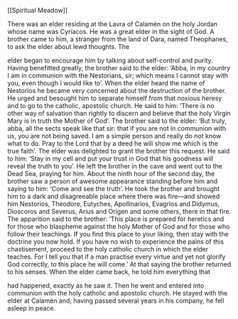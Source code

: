 [[Spiritual Meadow]]
 
There was an elder residing at the Lavra of Calamén on the holy Jordan whose name was Cyriacos. He was a great elder in the sight of God. A brother came to him, a stranger from the land of Dara, named Theophanes, to ask the elder about lewd thoughts. The  
 
elder began to encourage him by talking about self-control and purity. Having benefitted greatly, the brother said to the elder: ‘Abba, in my country I am in communion with the Nestorians, sir; which means I cannot stay with you, even though I would like to’. When the elder heard the name of Nestorios he became very concerned about the destruction of the brother. He urged and besought him to separate himself from that noxious heresy and to go to the catholic, apostolic church. He said to him: ‘There is no other way of salvation than rightly to discern and believe that the holy Virgin Mary is in truth the Mother of God’. The brother said to the elder: ‘But truly, abba, all the sects speak like that sir: that if you are not in communion with us, you are not being saved. I am a simple person and really do not know what to do. Pray to the Lord that by a deed he will show me which is the true faith’. The elder was delighted to grant the brother this request. He said to him: ‘Stay in my cell and put your trust in God that his goodness will reveal the truth to you’. He left the brother in the cave and went out to the Dead Sea, praying for him. About the ninth hour of the second day, the brother saw a person of awesome appearance standing before him and saying to him: ‘Come and see the truth’. He took the brother and brought him to a dark and disagreeable place where there was fire—and showed him Nestorios, Theodore, Eutyches, Apollinarios, Evagrios and Didymus, Dioscoros and Severus, Arius and Origen and some others, there in that fire. The apparition said to the brother: ‘This place is prepared for heretics and for those who blaspheme against the holy Mother of God and for those who follow their teachings. If you find this place to your liking, then stay with the doctrine you now hold. If you have no wish to experience the pains of this chastisement, proceed to the holy catholic church in which the elder teaches. For I tell you that if a man practise every virtue and yet not glorify God correctly, to this place he will come.’ At that saying the brother returned to his senses. When the elder came back, he told him everything that  
 
had happened, exactly as he saw it. Then he went and entered into communion with the holy catholic and apostolic church. He stayed with the elder at Calamén and, having passed several years in his company, he fell asleep in peace. 
